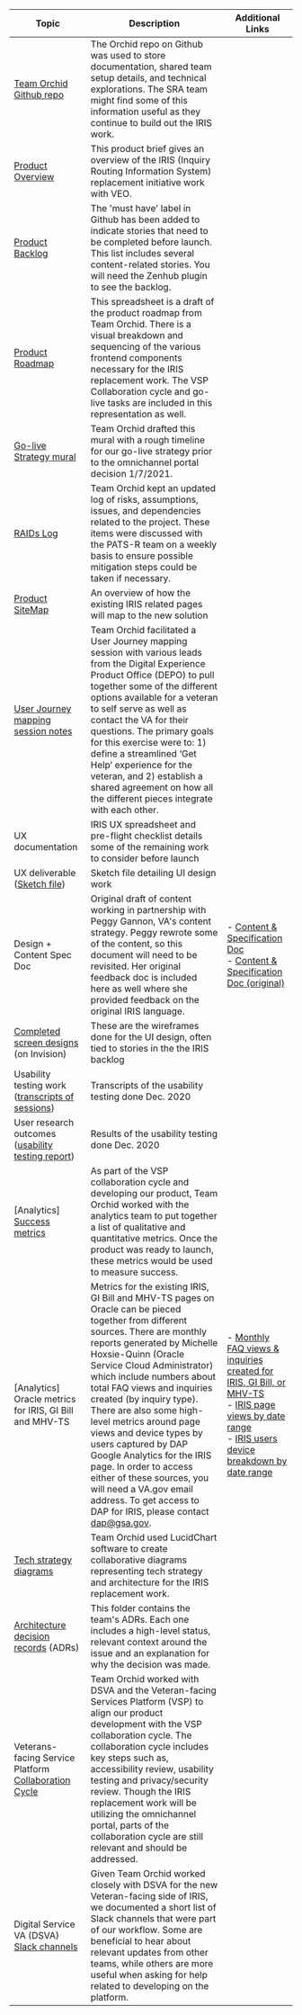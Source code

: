 | Topic                                                   	| Description                                                                                                                                                                                                                                                                                                                                                                                                                                                                                                                                                                                 	| Additional Links                                                                                                                                                              	|
|---------------------------------------------------------	|---------------------------------------------------------------------------------------------------------------------------------------------------------------------------------------------------------------------------------------------------------------------------------------------------------------------------------------------------------------------------------------------------------------------------------------------------------------------------------------------------------------------------------------------------------------------------------------------	|-------------------------------------------------------------------------------------------------------------------------------------------------------------------------------------------	|
| [Team Orchid Github repo](https://github.com/department-of-veterans-affairs/orchid)                                   	| The Orchid repo on Github was used to store documentation, shared team setup details, and technical explorations. The SRA team might find some of this information useful as they continue to build out the IRIS work.                                                                                                                                                                                                                                                                                                                                                                      	|                                                                                                                                   	|
| [Product Overview](https://github.com/department-of-veterans-affairs/va.gov-team/blob/master/products/iris/product/IRIS-product-brief.md)                                        	| This product brief gives an overview of the IRIS (Inquiry Routing Information System) replacement initiative work with VEO.                                                                                                                                                                                                                                                                                                                                                                                                                                                                 	|                                                                     	|
| [Product Backlog](https://github.com/department-of-veterans-affairs/orchid#workspaces/orchidiris-5f29c3a0250c8f001f1397ac/board?repos=285091133)                                         	| The 'must have' label in Github has been added to indicate stories that need to be completed before launch. This list includes several content-related stories. You will need the Zenhub plugin to see the backlog.                                                                                                                                                                                                                                                                                                                                                                                                                             	|                                                              	|
| [Product Roadmap](https://github.com/department-of-veterans-affairs/va.gov-team/blob/master/products/iris/product/product-roadmap-dec2020.xlsx)                                         	| This spreadsheet is a draft of the product roadmap from Team Orchid. There is a visual breakdown and sequencing of the various frontend components necessary for the IRIS replacement work. The VSP Collaboration cycle and go-live tasks are included in this representation as well.                                                                                                                                                                                                                                                                                                      	|                                                              	|
| [Go-live Strategy mural](https://github.com/department-of-veterans-affairs/va.gov-team/blob/master/products/iris/engineering/doc/architecture/diagrams/GoLiveStrategy/timeline2021.png)                                  	| Team Orchid drafted this mural with a rough timeline for our go-live strategy prior to the omnichannel portal decision 1/7/2021.                                                                                                                                                                                                                                                                                                                                                                                                                                                            	|                              	|
| [RAIDs Log](https://github.com/department-of-veterans-affairs/va.gov-team/blob/master/products/iris/project-management/RAIDS.md)                                               	| Team Orchid kept an updated log of risks, assumptions, issues, and dependencies related to the project. These items were discussed with the PATS-R team on a weekly basis to ensure possible mitigation steps could be taken if necessary.                                                                                                                                                                                                                                                                                                                                                  	|                                                                        	|
| [Product SiteMap](https://github.com/department-of-veterans-affairs/va.gov-team/blob/master/products/iris/product/IRIS%20Replacement%20Site%20Map.png)                                         	| An overview of how the existing IRIS related pages will map to the new solution                                                                                                                                                                                                                                                                                                                                                                                                                                                                                                             	|                                                                                                       	|
| [User Journey mapping session notes](https://github.com/department-of-veterans-affairs/va.gov-team/blob/master/products/iris/product/Get-Help-User-Journey-Mapping-notes.md)                      	| Team Orchid facilitated a User Journey mapping session with various leads from the Digital Experience Product Office (DEPO) to pull together some of the different options available for a veteran to self serve as well as contact the VA for their questions. The primary goals for this exercise were to: 1) define a streamlined ‘Get Help’ experience for the veteran, and 2) establish a shared agreement on how all the different pieces integrate with each other.                                                                                                                  	|                                                     	|
| UX documentation                                        	| IRIS UX spreadsheet and pre-flight checklist details some of the remaining work to consider before launch                                                                                                                                                                                                                                                                                                                                                                                                                                                                                   	|                                                                                                                                                                                           	|
| UX deliverable ([Sketch file](https://github.com/department-of-veterans-affairs/va.gov-team/blob/master/products/iris/Design/IRIS%20wireframes.sketch))                            	| Sketch file detailing UI design work                                                                                                                                                                                                                                                                                                                                                                                                                                                                                                                                                        	|                                                                    	|
| Design + Content Spec Doc                               	| Original draft of content working in partnership with Peggy Gannon, VA's content strategy.  Peggy rewrote some of the content, so this document will need to be revisited.  Her original feedback doc is included here as well where she provided feedback on the original IRIS language. | - [Content & Specification Doc](https://github.com/department-of-veterans-affairs/va.gov-team/tree/master/products/iris/Design/Design%20and%20Content%20Specification%20Doc)<br>- [Content & Specification Doc (original)](https://github.com/department-of-veterans-affairs/va.gov-team/blob/master/products/iris/Design/Design%20and%20Content%20Specification%20Doc/Peggy%20Feedback%20(original).docx)|                                                                                                                                                                                                                                                                                                     	|                                                                                                                  	|
| [Completed screen designs](https://thoughtworks.invisionapp.com/share/C8YJHBHNZQF#/screens?browse) (on Invision)                  	| These are the wireframes done for the UI design, often tied to stories in the the IRIS backlog                                                                                                                                                                                                                                                                                                                                                                                                                                                                                              	|                                                                                                                     	|
| Usability testing work ([transcripts of sessions](https://github.com/department-of-veterans-affairs/va.gov-team/tree/master/products/iris/Design/research/Usability-Testing/Transcripts))        	| Transcripts of the usability testing done Dec. 2020                                                                                                                                                                                                                                                                                                                                                                                                                                                                                                                                         	|                                                      	|
| User research outcomes ([usability testing report](https://github.com/department-of-veterans-affairs/va.gov-team/blob/master/products/iris/Design/research/Usability-Testing/IRIS%20Usability%20Testing%20Research%20Report%20Fall%202020.md))       	| Results of the usability testing done Dec. 2020                                                                                                                                                                                                                                                                                                                                                                                                                                                                                                                                             	|  	|
| [Analytics] [Success metrics](https://github.com/department-of-veterans-affairs/va.gov-team/blob/master/products/iris/product/Success-Metrics.md)                             	| As part of the VSP collaboration cycle and developing our product, Team Orchid worked with the analytics team to put together a list of qualitative and quantitative metrics. Once the product was ready to launch, these metrics would be used to measure success.                                                                                                                                                                                                                                                                                                                         	|                                                                         	|
| [Analytics] Oracle metrics for IRIS, GI Bill and MHV-TS 	| Metrics for the existing IRIS, GI Bill and MHV-TS pages on Oracle can be pieced together from different sources. There are monthly reports generated by Michelle Hoxsie-Quinn (Oracle Service Cloud Administrator) which include numbers about total FAQ views and inquiries created (by inquiry type). There are also some high-level metrics around page views and device types by users captured by DAP Google Analytics for the IRIS page. In order to access either of these sources, you will need a VA.gov email address. To get access to DAP for IRIS, please contact dap@gsa.gov. 	| - [Monthly FAQ views & inquiries created for IRIS, GI Bill, or MHV-TS](https://vaww.va.gov/IRISINFO/reports.asp) <br>- [IRIS page views by date range](https://analytics.google.com/analytics/web/?pli=1#/savedreport/5SwE7A3tQGiTNxaERqWhlw/a33523145w60822123p65544933/_.advseg=&_.useg=&_.sectionId=&_r.dsa=1&explorer-table.advFilter=%5B%5B0,%22analytics.pagePathLevel1%22,%22PT%22,%22iris.custhelp.va.gov~2F%22,0%5D%5D&explorer-table.plotKeys=%5B%5D/)<br>- [IRIS users device breakdown by date range](https://analytics.google.com/analytics/web/?pli=1#/savedreport/ZtvyUjcQRe-oF8Yh01VJKA/a33523145w60822123p68076838/_.advseg=&_.useg=&_.sectionId=&_r.dsa=1&explorer-table.secSegmentId=analytics.pagePathLevel1&explorer-table.plotKeys=%5B%5D&explorer-table.advFilter=%5B%5B0,%22analytics.pagePathLevel1%22,%22BW%22,%22iris.custhelp.va.gov~2F%22,0%5D%5D)                                   	|
| [Tech strategy diagrams](https://github.com/department-of-veterans-affairs/va.gov-team/tree/master/products/iris/engineering/doc/architecture/diagrams)                                  	| Team Orchid used LucidChart software to create collaborative diagrams representing tech strategy and architecture for the IRIS replacement work.                                                                                                                                                                                                                                                                                                                                                                                                                                            	|                                                              	|
| [Architecture decision records](https://github.com/department-of-veterans-affairs/va.gov-team/tree/master/products/iris/engineering/doc/architecture/decisions) (ADRs)                    	| This folder contains the team's ADRs. Each one includes a high-level status, relevant context around the issue and an explanation for why the decision was made.                                                                                                                                                                                                                                                                                                                                                                                                                            	|                                                             	|
| Veterans-facing Service Platform [Collaboration Cycle](https://github.com/department-of-veterans-affairs/va.gov-team/tree/master/platform/working-with-vsp/vsp-collaboration-cycle)    	| Team Orchid worked with DSVA and the Veteran-facing Services Platform (VSP) to align our product development with the VSP collaboration cycle. The collaboration cycle includes key steps such as, accessibility review, usability testing and privacy/security review. Though the IRIS replacement work will be utilizing the omnichannel portal, parts of the collaboration cycle are still relevant and should be addressed.                                                                                                                                                             	|                                                                	|
| Digital Service VA (DSVA) [Slack channels](https://github.com/department-of-veterans-affairs/orchid#slack-channels)                	| Given Team Orchid worked closely with DSVA for the new Veteran-facing side of IRIS, we documented a short list of Slack channels that were part of our workflow. Some are beneficial to hear about relevant updates from other teams, while others are more useful when asking for help related to developing on the platform.                                                                                                                                                                                                                                                              	|                                                                                                                    	|

